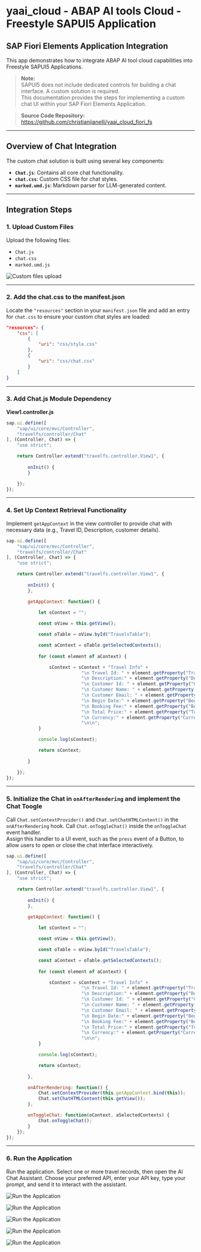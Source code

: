 # yaai_cloud - ABAP AI tools Cloud - Freestyle SAPUI5 Application

## SAP Fiori Elements Application Integration

This app demonstrates how to integrate ABAP AI tool cloud capabilities into Freestyle SAPUI5 Applications.

> **Note:**  
> SAPUI5 does not include dedicated controls for building a chat interface. A custom solution is required.  
> This documentation provides the steps for implementing a custom chat UI within your SAP Fiori Elements Application.

> **Source Code Repository:** 
> https://github.com/christianjianelli/yaai_cloud_fiori_fs

---

## Overview of Chat Integration

The custom chat solution is built using several key components:

- **`Chat.js`**: Contains all core chat functionality.
- **`chat.css`**: Custom CSS file for chat styles.
- **`marked.umd.js`**: Markdown parser for LLM-generated content.

---

## Integration Steps

### 1. Upload Custom Files

Upload the following files:

- `Chat.js`
- `chat.css`
- `marked.umd.js`

![Custom files upload](../images/bas_fs_chat_js_css_upload.png)

---

### 2. Add the chat.css to the manifest.json
Locate the `"resources"` section in your `manifest.json` file and add an entry for `chat.css` to ensure your custom chat styles are loaded:

```json
"resources": {
    "css": [
        {
            "uri": "css/style.css"
        },
        {
            "uri": "css/chat.css"
        }
    ]
}
```

---

### 3. Add Chat.js Module Dependency

**View1.controller.js**

```javascript
sap.ui.define([
    "sap/ui/core/mvc/Controller",
    "travelfs/controller/Chat"
], (Controller, Chat) => {
    "use strict";

    return Controller.extend("travelfs.controller.View1", {
        
        onInit() {
        }

    });
});
```

---

### 4. Set Up Context Retrieval Functionality

Implement `getAppContext` in the view controller to provide chat with necessary data (e.g., Travel ID, Description, customer details).

```javascript
sap.ui.define([
    "sap/ui/core/mvc/Controller",
    "travelfs/controller/Chat"
], (Controller, Chat) => {
    "use strict";

    return Controller.extend("travelfs.controller.View1", {
        
        onInit() {
        },

        getAppContext: function() {
        
            let sContext = "";

            const oView = this.getView();

            const oTable = oView.byId("TravelsTable");

			const aContext = oTable.getSelectedContexts();
			
			for (const element of aContext) {

				sContext = sContext + "Travel Info" + 
				            "\n Travel Id: " + element.getProperty("TravelID") + 
							"\n Description:" + element.getProperty("Description") + 
							"\n Customer Id: " + element.getProperty("CustomerID") + 
							"\n Customer Name: " + element.getProperty("CustomerFirstName") + " " + element.getProperty("CustomerLastName") +
							"\n Customer Email: " + element.getProperty("CustomerEmail") + 
							"\n Begin Date:" + element.getProperty("BeginDate") +
							"\n Booking Fee:" + element.getProperty("BookingFee") + 
							"\n Total Price:" + element.getProperty("TotalPrice") + 
							"\n Currency:" + element.getProperty("CurrencyCode") + 
							"\n\n";
			}

			console.log(sContext);

			return sContext;
        
        }

    });
});
```

---

### 5. Initialize the Chat in `onAfterRendering` and implement the Chat Toogle

Call `Chat.setContextProvider()` and `Chat.setChatHTMLContent()` in the `onAfterRendering` hook. 
Call `Chat.onToggleChat()` inside the `onToggleChat` event handler.  
Assign this handler to a UI event, such as the `press` event of a Button, to allow users to open or close the chat interface interactively.

```javascript
sap.ui.define([
    "sap/ui/core/mvc/Controller",
    "travelfs/controller/Chat"
], (Controller, Chat) => {
    "use strict";

    return Controller.extend("travelfs.controller.View1", {
        
        onInit() {
        },

        getAppContext: function() {
        
            let sContext = "";

            const oView = this.getView();

            const oTable = oView.byId("TravelsTable");

			const aContext = oTable.getSelectedContexts();
			
			for (const element of aContext) {

				sContext = sContext + "Travel Info" + 
				            "\n Travel Id: " + element.getProperty("TravelID") + 
							"\n Description:" + element.getProperty("Description") + 
							"\n Customer Id: " + element.getProperty("CustomerID") + 
							"\n Customer Name: " + element.getProperty("CustomerFirstName") + " " + element.getProperty("CustomerLastName") +
							"\n Customer Email: " + element.getProperty("CustomerEmail") + 
							"\n Begin Date:" + element.getProperty("BeginDate") +
							"\n Booking Fee:" + element.getProperty("BookingFee") + 
							"\n Total Price:" + element.getProperty("TotalPrice") + 
							"\n Currency:" + element.getProperty("CurrencyCode") + 
							"\n\n";
			}

			console.log(sContext);

			return sContext;
        
        },

        onAfterRendering: function() {
            Chat.setContextProvider(this.getAppContext.bind(this));
            Chat.setChatHTMLContent(this.getView());
        },

        onToggleChat: function(oContext, aSelectedContexts) {
            Chat.onToggleChat();
        }
    });
});
```

---

### 6. Run the Application

Run the application. Select one or more travel records, then open the AI Chat Assistant. Choose your preferred API, enter your API key, type your prompt, and send it to interact with the assistant.

![Run the Application](../images/bas_fs_preview_1.png)

![Run the Application](../images/bas_fs_preview_2.png)

![Run the Application](../images/bas_fs_preview_3.png)

![Run the Application](../images/bas_fs_preview_4.png)

![Run the Application](../images/bas_fs_preview_5.png)
